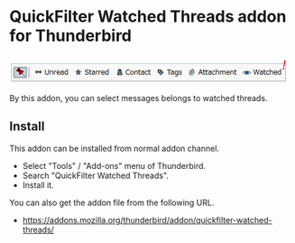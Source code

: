 ﻿# QuickFilter Watched Threads addon for Thunderbird

![screenshot](./docs/images/screenshot.png)

By this addon, you can select messages belongs to watched threads.

## Install

This addon can be installed from normal addon channel.

* Select "Tools" / "Add-ons" menu of Thunderbird.
* Search "QuickFilter Watched Threads".
* Install it.

You can also get the addon file from the following URL.

* <https://addons.mozilla.org/thunderbird/addon/quickfilter-watched-threads/>
